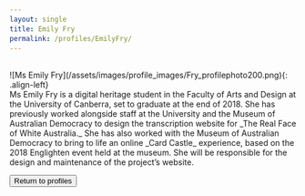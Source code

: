 ```yaml
---
layout: single
title: Emily Fry
permalink: /profiles/EmilyFry/
---
```

<br/>
![Ms Emily Fry](/assets/images/profile_images/Fry_profilephoto200.png){: .align-left}
<br/>
Ms Emily Fry is a digital heritage student in the Faculty of Arts and Design at the University of Canberra, set to graduate at the end of 2018. She has previously worked alongside staff at the University and the Museum of Australian Democracy to design the transcription website for _The Real Face of White Australia._ She has also worked with the Museum of Australian Democracy to bring to life an online _Card Castle_ experience, based on the 2018 Englighten event held at the museum. She will be responsible for the design and maintenance of the project’s website.

<p><a href="http://www.heritageoftheair.org.au/profiles"><button class="button">Return to profiles</button></a></p>
